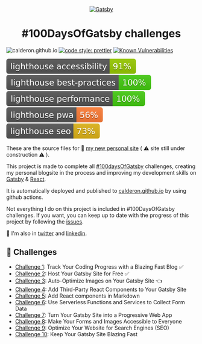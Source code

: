 <p align="center">
  <a href="https://www.gatsbyjs.org">
    <img alt="Gatsby" src="https://www.gatsbyjs.org/monogram.svg" width="60" />
  </a>
</p>

<h1 align="center">
  #100DaysOfGatsby challenges
</h1>

![calderon.github.io](https://github.com/calderon/blog/workflows/calderon.github.io/badge.svg)
[![code style: prettier](https://img.shields.io/badge/code_style-prettier-ff69b4.svg?style=flat-square)](https://github.com/prettier/prettier)
[![Known Vulnerabilities](https://snyk.io/test/github/calderon/blog/badge.svg)](https://snyk.io/test/github/calderon/blog)

[![Lighthouse Accessibility Badge](https://github.com/calderon/blog/blob/master/static/lighthouseBadges/lighthouse_accessibility.svg)](https://calderon.github.io)
[![Lighthouse Best Practices Badge](https://github.com/calderon/blog/blob/master/static/lighthouseBadges/lighthouse_best-practices.svg)](https://calderon.github.io)
[![Lighthouse Performance Badge](https://github.com/calderon/blog/blob/master/static/lighthouseBadges/lighthouse_performance.svg)](https://calderon.github.io)
[![Lighthouse PWA Badge](https://github.com/calderon/blog/blob/master/static/lighthouseBadges/lighthouse_pwa.svg)](https://calderon.github.io)
[![Lighthouse SEO Badge](https://github.com/calderon/blog/blob/master/static/lighthouseBadges/lighthouse_seo.svg)](https://calderon.github.io)


These are the source files for 💫 [my new personal site](https://calderon.github.io/) ( ⚠️ site still under construction ⚠️ ).

This project is made to complete all [#100daysOfGatsby](https://www.gatsbyjs.org/blog/100days) challenges, creating my personal blogsite in the process and improving my development skills on [Gatsby](https://www.gatsbyjs.org) & [React](reactjs.org/).

It is automatically deployed and published to [calderon.github.io](https://calderon.github.io/) by using github actions.

Not everything I do on this project is included in #100DaysOfGatsby challenges. If you want, you can keep up to date with the progress of this project by following the [issues](https://github.com/calderon/blog/issues).

🧐 I'm also in [twitter](https://twitter.com/calderon) and [linkedin](https://www.linkedin.com/in/danielcalderon/).

## 🚀 Challenges

* [Challenge 1](https://www.gatsbyjs.org/blog/100days/start-blog/): Track Your Coding Progress with a Blazing Fast Blog  ✅
* [Challenge 2](https://www.gatsbyjs.org/blog/100days/free-hosting/): Host Your Gatsby Site for Free  ✅
* [Challenge 3](https://www.gatsbyjs.org/blog/100days/gatsby-image/): Auto-Optimize Images on Your Gatsby Site 👈
* [Challenge 4](https://www.gatsbyjs.org/blog/100days/react-component/): Add Third-Party React Components to Your Gatsby Site
* [Challenge 5](https://www.gatsbyjs.org/blog/100days/mdx/): Add React components in Markdown
* [Challenge 6](https://www.gatsbyjs.org/blog/100days/serverless/): Use Serverless Functions and Services to Collect Form Data
* [Challenge 7](https://www.gatsbyjs.org/blog/100days/pwa/): Turn Your Gatsby Site into a Progressive Web App
* [Challenge 8](https://www.gatsbyjs.org/blog/100days/accessibility/): Make Your Forms and Images Accessible to Everyone
* [Challenge 9](https://www.gatsbyjs.org/blog/100days/seo/): Optimize Your Website for Search Engines (SEO)
* [Challenge 10](https://www.gatsbyjs.org/blog/100days/performance/): Keep Your Gatsby Site Blazing Fast
